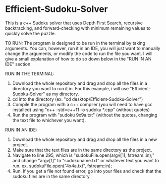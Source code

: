 # Efficient-Sudoku-Solver
This is a c++ Sudoku solver that uses Depth First Search, recursive backtracking, and forward-checking with minimum remaining values to quickly solve the puzzle.



TO RUN:
The program is designed to be run in the terminal by taking arguments. You can, however, run it in an IDE, you will just want to manually change the arguments, or modify the code to run the file you want. I will give a small explanation of how to do so down below in the "RUN IN AN IDE" section.

RUN IN THE TERMINAL:

1. Download the whole repository and drag and drop all the files in a directory you want to run it in. For this example, i will use "Efficient-Sudoku-Solver" as my directory.
2. cd into the directory (ex. "cd desktop/Efficient-Sudoku-Solver")
3. Compile the program with a c++ compiler (you will need to have gcc installed) using "c++ -std=c++11 -o sudoku *.cpp" (without quotes)
4. Run the program with "sudoku 9x9a.txt" (without the quotes, changing the text file to whichever you want).

RUN IN AN IDE:

1. Download the whole repository and drag and drop all the files in a new project.
2. Make sure that the text files are in the same directory as the project.
3. Navigate to line 295, which is "sudokuFile.open(argv[1], fstream::in);" and change "argv[1]" to "sudokuname.txt" or whatever text you want to run. ex. sudokuFile.open("4x4a.txt", fstream::in);
4. Run. If you get a file not found error, go into your files and check that the sudoku files are in the same directory.

